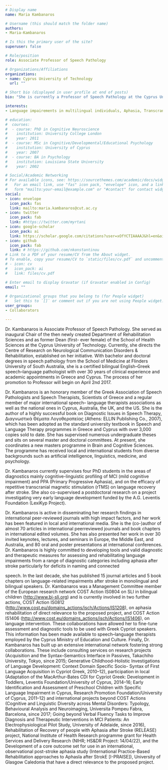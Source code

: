 ```yaml
---
# Display name
name: Maria Kambanaros

# Username (this should match the folder name)
authors:
- Maria-Kambanaros

# Is this the primary user of the site?
superuser: false

# Role/position
role: Associate Professor of Speech Pathology

# Organizations/Affiliations
organizations:
- name: Cyprus University of Technology
  url: ""

# Short bio (displayed in user profile at end of posts)
bio: "She is currently a Professor of Speech Pathology at the Cyprus University of Technology"

interests:
- Language impairements in multilingual individuals, Aphasia, Transcranial Magnetic Stimulation

# education:
#  courses:
#  - course: PhD in Cognitive Neuroscience
#    institution: University College London
#    year: 2011
#  - course: MSc in Cognitive/Developmental/Educational Psychology
#    institution: University of Cyprus
#    year: 2007
#  - course: BA in Psychology
#    institution: Louisiana State University
#    year: 2002

# Social/Academic Networking
# For available icons, see: https://sourcethemes.com/academic/docs/widgets/#icons
#   For an email link, use "fas" icon pack, "envelope" icon, and a link in the
#   form "mailto:your-email@example.com" or "#contact" for contact widget.
social:
- icon: envelope
  icon_pack: fas
  link: mailto:maria.kambanaros@cut.ac.cy
- icon: twitter
  icon_pack: fab
  link: #https://twitter.com/myrtani 
- icon: google-scholar
  icon_pack: ai
  link: https://scholar.google.com/citations?user=xOfYCTIAAAAJ&hl=en&oi=ao
- icon: github
  icon_pack: fab
  link: # https://github.com/nkonstantinou
# Link to a PDF of your resume/CV from the About widget.
# To enable, copy your resume/CV to `static/files/cv.pdf` and uncomment the lines below.  
# - icon: cv
#   icon_pack: ai
#   link: files/cv.pdf

# Enter email to display Gravatar (if Gravatar enabled in Config)
email: ""
  
# Organizational groups that you belong to (for People widget)
#   Set this to `[]` or comment out if you are not using People widget.  
user_groups:
- Collaborators

---
```

Dr. Kambanaros is Associate Professor of Speech Pathology. She served as inaugural Chair of the then newly created Department of Rehabilitation Sciences and as former Dean (first- ever female) of the School of Health Sciences at the Cyprus University of Technology. Currently, she directs the Centre of Research on Neurological Communication Disorders & Rehabilitation, established on her initiative. With bachelor and doctoral degrees in speech pathology from the School of Medicine at Flinders University of South Australia, she is a certified bilingual English–Greek speech–language pathologist with over 30 years of clinical experience and academic appointments in Greece and Cyprus. The process of her promotion to Professor will begin on April 2nd 2017.

Dr. Kambanaros is an honorary member of the Greek Association of Speech Pathologists and Speech Therapists, Scientists of Greece and a regular member of major international speech– language therapists associations as well as the national ones in Cyprus, Australia, the UK, and the US. She is the author of a highly successful book on Diagnostic Issues in Speech Therapy, Διαγνωστικά Θέματα Λογοθεραπείας (Athens: ELLIN Publishing Co., 2007), which has been adopted as the standard university textbook in Speech and Language Therapy programmes in Greece and Cyprus with over 3,000 copies sold to date. She has supervised numerous undergraduate theses and sits on several master and doctoral committees. At present, she coordinates a new masters programme in Brain and Cognitive Sciences. The programme has received local and international students from diverse backgrounds such as artificial intelligence, linguistics, medicine, and psychology.

Dr. Kambanaros currently supervises four PhD students in the areas of diagnostics mainly cognitive-linguistic profiling of MCI (mild cognitive impairment) and PPA (Primary Progressive Aphasia), and on the efficacy of repetitive transcranial magnetic stimulation (rTMS) on language recovery after stroke. She also co-supervised a postdoctoral research on a project investigating very early language development funded by the A.G. Leventis Foundation (LexiKyp Project).

Dr. Kambanaros is active in disseminating her research findings in international peer-reviewed journals with high impact factors, and her work has been featured in local and international media. She is the (co-)author of almost 70 articles in international peerreviewed journals and book chapters in international edited volumes. She has also presented her work in over 30 invited keynotes, lectures, and seminars in Europe, the Middle East, and Australia, and 80 oral and poster presentations at international conferences.
Dr. Kambanaros is highly committed to developing tools and valid diagnostic and therapeutic measures for assessing and rehabilitating language impairments from a range of diagnostic categories including aphasia after stroke particularly for deficits in naming and connected
  
speech. In the last decade, she has published 15 journal articles and 5 book chapters on language-related impairments after stroke in monolingual and bilingual speakers.
Dr. Kambanaros was a Management Committee member of the European research network COST Action IS0804 on SLI in bilingual children (http://www.bi-sli.org) and is currently involved in two further actions, COST Action IS0812 (http://www.cost.eu/domains_actions/isch/Actions/IS1208), on aphasia rehabilitation of direct relevance to the proposed project, and COST Action IS1406 (http://www.cost.eu/domains_actions/isch/Actions/IS1406), on language intervention. These collaborations have allowed her to fine-tune assessment and diagnostic tools to be used with Greek Cypriot speakers. This information has been made available to speech–language therapists employed by the Cyprus Ministry of Education and Culture.
Finally, Dr. Kambanaros has built up an extensive international network fostering strong collaborations. These include consulting services on research projects (Acquisition and the Syntax–Semantics Interface in Passives, Takachiho University, Tokyo, since 2015; Generative Childhood-Holistic Investigations of Language Development: Context Domain Specific Socio- Syntax of First Language Acquisition in Cypriot Greek, 2010–12), participation in local (Adaptation of the MacArthur-Bates CDI for Cypriot Greek: Development in Toddlers, Leventis Foundation/University of Cyprus, 2014–16; Early Identification and Assessment of Preschool Children with Specific Language Impairment in Cyprus, Research Promotion Foundation/University of Cyprus, 2011–12) and international projects beyond COST Actions (Cognitive and Linguistic Diversity across Mental Disorders: Typology, Behavioural Analysis and Neuroimaging, Universita Pompeu Fabra, Barcelona, since 2017; Going beyond Verbal Fluency Tasks to Improve Diagnosis and Therapeutic Interventions in MCI Patients: An Electrophysiological Pilot Study, University of Adelaide, since 2016), Rehabilitation of Recovery of people with Aphasia after Stroke (RELEASE) project, National Institute of Health Research programme grant for Health Services and Delivery Research (NIHR; HS&DR Project: 14/04/22), and the Development of a core outcome set for use in an international, observational post-stroke aphasia study (International Practice-Based Rehabilitation approaches to AphasIa after StrokE [I-PRAISE]), University of Glasgow Caledonia that have a direct relevance to the proposed project.